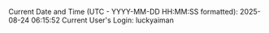 Current Date and Time (UTC - YYYY-MM-DD HH:MM:SS formatted): 2025-08-24 06:15:52
Current User's Login: luckyaiman
